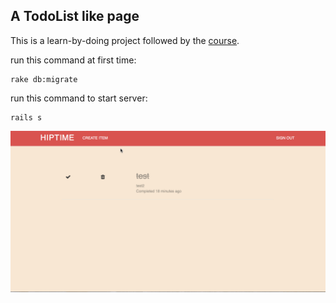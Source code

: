 ## A TodoList like page

This is a learn-by-doing project followed by the [course](https://www.udemy.com/8-beautiful-ruby-on-rails-apps-in-30-days/).

run this command at first time:

    rake db:migrate

run this command to start server:

    rails s

![img](demo/todo_demo.gif)
